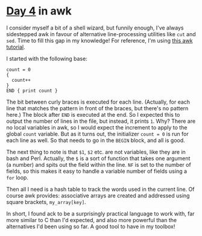 # [Day 4](http://adventofcode.com/2017/day/4) in awk

I consider myself a bit of a shell wizard, but funnily enough, I've always
sidestepped awk in favour of alternative line-processing utilities like `cut`
and `sed`. Time to fill this gap in my knowledge! For reference, I'm using
[this awk tutorial](http://www.grymoire.com/Unix/Awk.html).

I started with the following base:

    count = 0
    {
      count++
    }
    END { print count }

The bit between curly braces is executed for each line. (Actually, for each
line that matches the pattern in front of the braces, but there's no pattern
here.) The block after `END` is executed at the end. So I expected this to
output the number of lines in the file, but instead, it prints `1`. Why? There
are no local variables in awk, so I would expect the increment to apply to the
global `count` variable. But as it turns out, the initializer `count = 0` is
run for each line as well. So that needs to go in the `BEGIN` block, and all is
good.

The next thing to note is that `$1`, `$2` etc. are not variables, like they are
in bash and Perl. Actually, the `$` is a sort of function that takes one
argument (a number) and spits out the field within the line. `NF` is set to the
number of fields, so this makes it easy to handle a variable number of fields
using a `for` loop.

Then all I need is a hash table to track the words used in the current line. Of
course awk provides: associative arrays are created and addressed using square
brackets, `my_array[key]`.

In short, I found ack to be a surprisingly practical language to work with, far
more similar to C than I'd expected, and also more powerful than the
alternatives I'd been using so far. A good tool to have in my toolbox!
